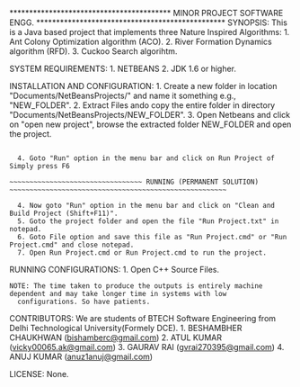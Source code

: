 ***************************************** MINOR PROJECT SOFTWARE ENGG. ************************************************
SYNOPSIS:
	This is a Java based project that implements three Nature Inspired Algorithms:
		1. Ant Colony Optimization algorithm (ACO).
		2. River Formation Dynamics algorithm (RFD).
		3. Cuckoo Search algorihtm.

SYSTEM REQUIREMENTS:
	1. NETBEANS
	2. JDK 1.6 or higher.

INSTALLATION AND CONFIGURATION:
	1. Create a new folder in location "Documents/NetBeansProjects/" and name it something e.g., "NEW_FOLDER".
	2. Extract Files ando copy the entire folder in directory "Documents/NetBeansProjects/NEW_FOLDER".
	3. Open Netbeans and click on "open new project", browse the extracted folder NEW_FOLDER and open the project.

  ~~~~~~~~~~~~~~~~~~~~~~~~~~~~~~~~~ COMPILING AND RUNNING (TEMPORARY SOLUTION) ~~~~~~~~~~~~~~~~~~~~~~~~~~~~~~~~~~~~~~~~

	4. Goto "Run" option in the menu bar and click on Run Project of Simply press F6

  ~~~~~~~~~~~~~~~~~~~~~~~~~~~~~~~~~ RUNNING (PERMANENT SOLUTION) ~~~~~~~~~~~~~~~~~~~~~~~~~~~~~~~~~~~~~~~~~~~~~~~~~~~~~~

	4. Now goto "Run" option in the menu bar and click on "Clean and Build Project (Shift+F11)".
	5. Goto the project folder and open the file "Run Project.txt" in notepad.
	6. Goto File option and save this file as "Run Project.cmd" or "Run Project.cmd" and close notepad.
	7. Open Run Project.cmd or Run Project.cmd to run the project.

  ~~~~~~~~~~~~~~~~~~~~~~~~~~~~~~~~~~~~~~~~~~~~~~~~~~~~~~~~~~~~~~~~~~~~~~~~~~~~~~~~~~~~~~~~~~~~~~~~~~~~~~~~~~~~~~~~~~~~~

RUNNING CONFIGURATIONS:
	1. Open C++ Source Files.

	NOTE: The time taken to produce the outputs is entirely machine dependent and may take longer time in systems with low
      configurations. So have patients.
	 
CONTRIBUTORS:
	We are students of BTECH Software Engineering from Delhi Technological University(Formely DCE).
		1. BESHAMBHER CHAUKHWAN (bishamberc@gmail.com)
		2. ATUL KUMAR (vicky00065.ak@gmail.com)
		3. GAURAV RAI (gvrai270395@gmail.com)
		4. ANUJ KUMAR (anuz1anuj@gmail.com)

LICENSE:
	None.